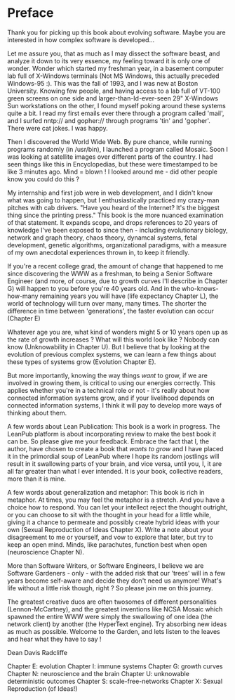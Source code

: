 # Preface

Thank you for picking up this book about evolving software.
Maybe you are interested in how complex software is developed...

Let me assure you, that as much as I may dissect the software beast, and analyze it down to its very essence, my feeling toward it is only one of wonder. Wonder which started my freshman year, in a basement computer lab full of X-Windows terminals (Not MS Windows, this actually preceded Windows-95 :). This was the fall of 1993, and I was new at Boston University. Knowing few people, and having access to a lab full of VT-100 green screens on one side and larger-than-Id-ever-seen 29" X-Windows Sun workstations on the other, I found myself poking around these systems quite a bit. I read my first emails ever there through a program called 'mail', and I surfed nntp:// and gopher:// through programs 'tin' and 'gopher'. There were cat jokes. I was happy.

Then I discovered the World Wide Web. By pure chance, while running programs randomly (in /usr/bin), I launched a program called Mosaic. Soon I was looking at satellite images over different parts of the country. I had seen things like this in Encyclopedias, but these were timestamped to be like 3 minutes ago. Mind = blown ! I looked around me - did other people know you could do this ?

My internship and first job were in web development, and I didn't know what was going to happen, but I enthusiastically practiced my crazy-man pitches with cab drivers. "Have you heard of the Internet? It's the biggest thing since the printing press." This book is the more nuanced examination of that statement. It expands scope, and drops references to 20 years of knowledge I've been exposed to since then - including evolutionary biology, network and graph theory, chaos theory, dynamcal systems, fetal development, genetic algorithms, organizational paradigms, with a measure of my own anecdotal experiences thrown in, to keep it friendly.

If you're a recent college grad, the amount of change that happened to me since discovering the WWW as a freshman, to being a Senior Software Engineer (and more, of course, due to growth curves I'll describe in Chapter G) will happen to you before you're 40 years old. And in the who-knows-how-many remaining years you will have (life expectancy Chapter L), the world of technology will turn over many, many times. The shorter the difference in time between 'generations', the faster evolution can occur (Chapter E)

Whatever age you are, what kind of wonders might 5 or 10 years open up as the rate of growth increases ? What will this world look like ? Nobody can know (Unknowability in Chapter U). But I believe that by looking at the evolution of previous complex systems, we can learn a few things about these types of systems grow (Evolution Chapter E).

But more importantly, knowing the way things *want* to grow, if we are involved in growing them, is critical to using our energies correctly. This applies whether you're in a technical role or not - it's really about how connected information systems grow, and if your livelihood depends on connected information systems, I think it will pay to develop more ways of thinking about them.

A few words about Lean Publication: This book is a work in progress. The LeanPub platform is about incorporating review to make the best book it can be. So please give me your feedback. Embrace the fact that I, the author, have chosen to create a book that *wants to grow* and I have placed it in the primordial soup of LeanPub where I hope its random jostlings will result in it swallowing parts of your brain, and vice versa, until you, I, it are all far greater than what I ever intended. It is your book, collective readers, more than it is mine.

A few words about generalization and metaphor: This book is rich in metaphor. At times, you may feel the metaphor is a stretch. And you have a choice how to respond. You can let your intellect reject the thought outright, or you can choose to sit with the thought in your head for a little while, giving it a chance to permeate and possibly create hybrid ideas with your own (Sexual Reproduction of Ideas Chapter X). Write a note about your disagreement to me or yourself, and vow to explore that later, but try to keep an open mind. Minds, like parachutes, function best when open (neuroscience Chapter N).

More than Software Writers, or Software Engineers, I believe we are Software Gardeners - only - with the added risk that our 'trees' will in a few years become self-aware and decide they don't need us anymore! What's life without a little risk though, right ? So please join me on this journey.

The greatest creative duos are often twosomes of different personalities (Lennon-McCartney), and the greatest inventions like NCSA Mosaic which spawned the entire WWW were simply the swallowing of one idea (the network client) by another (the HyperText engine). Try absorbing new ideas as much as possible. Welcome to the Garden, and lets listen to the leaves and hear what they have to say !

Dean Davis Radcliffe

Chapter E: evolution
Chapter I: immune systems
Chapter G: growth curves
Chapter N: neuroscience and the brain
Chapter U: unknowable deterministic outcomes
Chapter S: scale-free-networks
Chapter X: Sexual Reproduction (of Ideas!)
